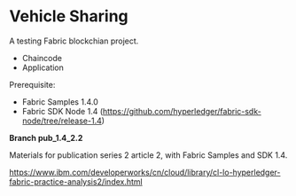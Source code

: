 # Vehicle Sharing
A testing Fabric blockchian project.
- Chaincode
- Application

Prerequisite:
- Fabric Samples 1.4.0
- Fabric SDK Node 1.4 (https://github.com/hyperledger/fabric-sdk-node/tree/release-1.4)

**Branch pub_1.4_2.2** 

Materials for publication series 2 article 2, with Fabric Samples and SDK 1.4. 

https://www.ibm.com/developerworks/cn/cloud/library/cl-lo-hyperledger-fabric-practice-analysis2/index.html

